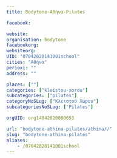 ```yaml
---
title: Bodytone-Αθήνα-Pilates

facebook:

website:
organisation: Bodytone
facebookorg:
websiteorg:
UID: "07042020141001school"
cities: "Αθήνα"
perioxi: ""
address: ""

places: [""]
categories: ["kleistou-xorou"]
subcategories: ["pilates"]
categoryNoSLug: ["Κλειστού Χώρου"]
subcategoriesNoSLug: ["Pilates"]

orgUID: org14042020000653

url: "bodytone-athina-pilates/athina//"
slug: "bodytone-athina-pilates"
aliases:
    - /07042020141001school
---
```





